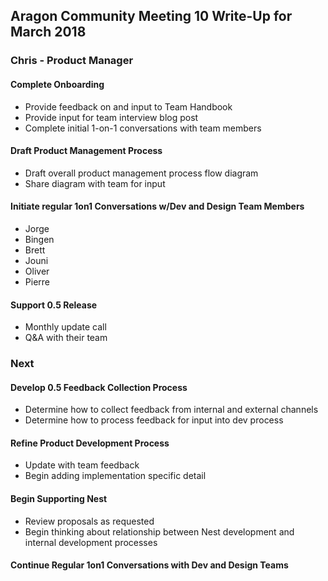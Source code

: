 ## Aragon Community Meeting 10 Write-Up for March 2018

### Chris - Product Manager

#### Complete Onboarding
- Provide feedback on and input to Team Handbook
- Provide input for team interview blog post
- Complete initial 1-on-1 conversations with team members

#### Draft Product Management Process
- Draft overall product management process flow diagram
- Share diagram with team for input

#### Initiate regular 1on1 Conversations w/Dev and Design Team Members
- Jorge
- Bingen
- Brett
- Jouni
- Oliver
- Pierre

#### Support 0.5 Release
- Monthly update call
- Q&A with their team

### Next

#### Develop 0.5 Feedback Collection Process
- Determine how to collect feedback from internal and external channels
- Determine how to process feedback for input into dev process

#### Refine Product Development Process
- Update with team feedback
- Begin adding implementation specific detail

#### Begin Supporting Nest
- Review proposals as requested
- Begin thinking about relationship between Nest development and internal development processes

#### Continue Regular 1on1 Conversations with Dev and Design Teams
